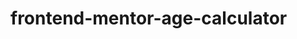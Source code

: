 <h1>frontend-mentor-age-calculator</h1>
<!-- <p>git clone -b branch remote_repo</p>
<h2>About</h2>
<p style='font-size: 16px; text-align: justify; text-justify: inter-word;'>
  This is my foundation for all my PHP web projects. I use REST & OOP principles.
  Including some common JS and SCSS files too. Filled with PHPDoc & JSDoc.
  There's two branches one with comments and then the main branch without comments.
  This README file also serves as a template for my other projects.
</p>
<h2>Usage</h2>
<p style='font-size: 16px; text-align: justify; text-justify: inter-word;'>
  When I start a new PHP project, I copy these files which gives the project a nice
  structure and efficiency when starting a new project. Then I'll usually install sass and
  start it up. Then I can easily start working on the project with a clean and
  familiar structure that I enjoy using.
</p>
<h2>Project Languages</h2>
<ul style='font-size 16px;'>
  <li>PHP 8.2.0</li>
  <li>JavaScript ES6</li>
  <li>Sass 8.0.0</li>
</ul>
<h2>Project Libraries</h2>
<ul style='font-size: 16px;'> -->

<!-- </ul> -->
